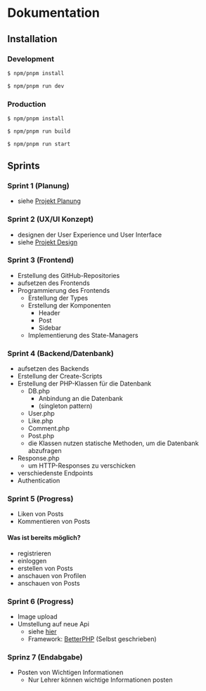 # Dokumentation

## Installation

### Development

```bash
$ npm/pnpm install

$ npm/pnpm run dev
```

### Production

```bash
$ npm/pnpm install

$ npm/pnpm run build

$ npm/pnpm run start
```

## Sprints
### Sprint 1 **(Planung)**
- siehe [Projekt Planung](./Planung_Projekt_Sommersemester.pdf)
  
### Sprint 2 **(UX/UI Konzept)**
- designen der User Experience und User Interface
- siehe [Projekt Design](https://www.figma.com/file/UnrTOWjqfkQk0GAHZzi5MK/Untitled?node-id=0%3A1&t=XJKaocIF73KvNxVv-1)

### Sprint 3 **(Frontend)**
- Erstellung des GitHub-Repositories
- aufsetzen des Frontends
- Programmierung des Frontends
  - Erstellung der Types
  - Erstellung der Komponenten
    - Header
    - Post
    - Sidebar
  - Implementierung des State-Managers

### Sprint 4 **(Backend/Datenbank)**
- aufsetzen des Backends
- Erstellung der Create-Scripts
- Erstellung der PHP-Klassen für die Datenbank
  - DB.php
    - Anbindung an die Datenbank
    - (singleton pattern)
  - User.php
  - Like.php
  - Comment.php
  - Post.php
  - die Klassen nutzen statische Methoden, um die Datenbank abzufragen
- Response.php
  - um HTTP-Responses zu verschicken
- verschiedenste Endpoints
- Authentication

### Sprint 5 **(Progress)**
- Liken von Posts
- Kommentieren von Posts
#### Was ist bereits möglich?
- registrieren
- einloggen
- erstellen von Posts
- anschauen von Profilen
- anschauen von Posts

### Sprint 6 **(Progress)**
- Image upload
- Umstellung auf neue Api
  - siehe [hier](https://github.com/ManuelPuchner/medt_sommerprojekt_backend_new/tree/main/)
  - Framework: [BetterPHP](https://github.com/ManuelPuchner/BetterPHP) (Selbst geschrieben)

### Sprinz 7 **(Endabgabe)**
- Posten von Wichtigen Informationen
  - Nur Lehrer können wichtige Informationen posten